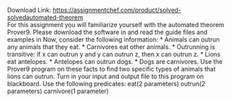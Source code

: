 Download Link: https://assignmentchef.com/product/solved-solvedautomated-theorem
<br>
For this assignment you will familiarize yourself with the automated theorem Prover9. Please download the software in and read the guide files and examples in Now, consider the following information: * Animals can outrun any animals that they eat. * Carnivores eat other animals. * Outrunning is transitive: if x can outrun y and y can outrun z, then x can outrun z. * Lions eat antelopes. * Antelopes can outrun dogs. * Dogs are carnivores. Use the Prover9 program on these facts to find two specific types of animals that lions can outrun. Turn in your input and output file to this program on blackboard. Use the following predicates: eat(2 parameters) outrun(2 parameters) carnivore(1 parameter)